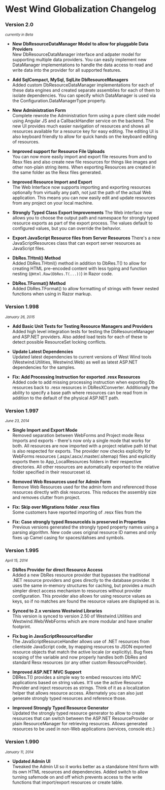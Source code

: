 # West Wind Globalization Changelog

### Version 2.0
<small><i>currently in Beta</i></small>

* **New DbResourceDataManager Model to allow for pluggable Data Providers**<br/>
New DbResourceDataManager interface and adpater model for supporting multiple data providers. You can easily implement new DataManager implementations to handle the data access to read and write data into the provider for all supported features.

* **Add SqlCompact, MySql, SqlLite DbResourceManagers**<br/>
Added custom DbResourceDataManager implementations for each of these data engines and created separate assemblies for each of them to isolate dependencies. You can specify which DataManager is used via the Configuration.DataManagerType property.

* **New Administration Form**<br/>
Complete rewrote the Administration form using a pure client side model using Angular JS and a CallbackHandler service on the backend. The new UI provides much easier navigation of resources and shows all resources available for a resource key for easy editing. The editing UI is also keyboard friendly to allow for quick hands on the keyboard editing of resources.

* **Improved support for Resource File Uploads**<br/>
You can now more easily import and export file resoures from and to Resx files and also create new file resources for things like images and other non-plain string items. When exporting Resources are created in the same folder as the Resx files generated.

* **Improved Resource Import and Export**<br/>
The Web Interface now supports importing and exporting resources optionally from virtually any path, not just the path of the actual Web application. This means you can now easily edit and update resources from any project on your local machine.

* **Strongly Typed Class Export Improvements**
The Web interface now allows you to choose the output path and namespace for strongly typed resource exports as part of the export process. The values default to configured values, but you can override the behavior.

* **Export JavaScript Resource files from Server Resources**
There's a new JavaScriptResources class that can export server resources as JavaScript files.

* **DbRes.THtml() Method**<br/>
Added DbRes.THtml() method in addition to DbRes.T() to allow for creating HTML pre-encoded content with less typing and function nesting (`@Html.Raw(DbRes.T(...))`) in Razor code.

* **DbRes.TFormat() Method**<br/>
Added DbRes.TFormat() to allow formatting of strings with fewer nested functions when using in Razor markup.


### Version 1.998
<small><i>January 26, 2015</i></small>

* **Add Basic Unit Tests for Testing Resource Managers and Providers**<br/>
Added high level integration tests for testing the DbResourceManager
and ASP.NET providers. Also added load tests for each of these to detect
possible ResourceSet locking conflicts.


* **Update Latest Dependencies**<br/>
Updated latest dependencies to current versions of West Wind tools
(Westwind.Utilities, Westwind.Web) as well as latest ASP.NET
dependencies for the samples. 

* **Fix: Add Processing Instruction for exported .resx Resources**<br/>
Added code to add missing processing instruction when exporting 
Db resources back to .resx resources in DbResXConverter.
Additionally the ability to specify a base path where resources
can be read from in addition to the default of the physical 
ASP.NET path.

### Version 1.997
<small><i>June 23, 2014</i></small>

* **Single Import and Export Mode**<br/>
Removed separation between WebForms and Project mode Resx Imports and
exports - there's now only a single mode that works for both. All
resources are now imported with a project relative path Id that
is also respected for exports. The provider now checks explicitly
for WebForms resources (.aspx/.ascx/.master/.sitemap) files and
explicitly exports them to App_LocalResources folders in their
respective directories. All other resources are automatically
exported to the relative folder specified in their resourceset id.

* **Removed Web Resources used for Admin Form**<br/>
Remove Web Resources used for the admin form and referenced
those resources directly with disk resources. This reduces
the assembly size and removes clutter from project.

* **Fix: Skip over Migrations folder .resx files**<br/>
Some customers have reported importing of .resx files from 
the 

* **Fix: Case strongly typed ResourceIds is preserved in Properties**<br/>
Previous versions generated the strongly typed property names using a
parsing algorithm. New code uses original resource ID names and only
fixes up Camel casing for spaces/dahses and symbols.

### Version 1.995
<small><i>April 15, 2014</i></small>

* **DbRes Provider for direct Resource Access**<br/>
Added a new DbRes resource provider that bypasses the traditional
.NET resource providers and goes directly to the database provider.
It uses the same in-memory structures for caching, but provides
a much simpler direct access mechanism to resources without
provider configuration. This provider also allows for using
resource values as keys, so if no matches are found the resource
values are displayed as is.

* **Synced to 2.x versions Westwind Libraries**<br/>
This version is synced to version 2.50 of Westwind.Utilities and
Westwind.Web/WebForms which are more modular and have smaller
footprint.

* **Fix bug in JavaScriptResourceHandler**<br/>
The JavaScriptResourceHandler allows use of .NET resources from
clientside JavaScript code, by mapping resources to JSON exported
resource objects that match the active locale (or explicitly). Bug
fixes scoping of the variable and now properly handles both DbRes
and standard Resx resources (or any other custom ResourceProvider).

* **Improved ASP.NET MVC Support**<br/>
DBRes.T() provides a simple way to embed resources into MVC
applications based on string values. It'll use the active Resource 
Provider and inject resources as strings. Think of it as a localization
helper that allows resource access. Alternately you can also just 
generate strongly typed resources and reference those.

* **Improved Strongly Typed Resource Generator**<br/>
Updated the strongly typed resource generator to allow to create 
resources that can switch between the ASP.NET ResourceProvider or
plain ResourceManager for retrieving resources. Allows generated
resources to be used in non-Web applications (services, console etc.)

### Version 1.990
<small><i>January 11, 2014</i></small>

* **Updated Admin UI**<br/>
Tweaked the Admin UI so it works better as a standalone html
form with its own HTML resources and dependencies. Added switch
to allow turning safemode on and off which prevents access to
the write functions that import/export resources or create
table.